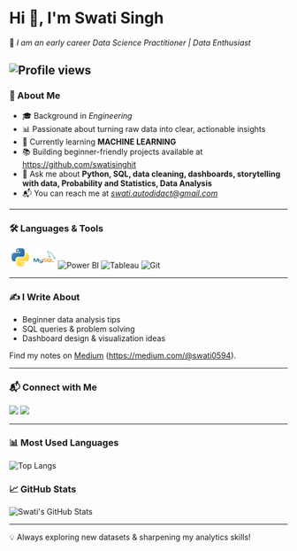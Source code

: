 <!--
**swatisinghit/swatisinghit** is a ✨ _special_ ✨ repository because its `README.md` (this file) appears on your GitHub profile.

Here are some ideas to get you started:

- 🔭 I’m currently working on ...
- 🌱 I’m currently learning ...
- 👯 I’m looking to collaborate on ...
- 🤔 I’m looking for help with ...
- 💬 Ask me about ...
- 📫 How to reach me: ...
- 😄 Pronouns: ...
- ⚡ Fun fact: ...
-->
# Hi 👋, I'm Swati Singh  
🌱 *I am an early career Data Science Practitioner | Data Enthusiast*

![Profile views](https://komarev.com/ghpvc/?username=swatisinghit&label=Profile%20views&color=0e75b6&style=flat)
---

### 🚀 About Me
- 🎓 Background in *Engineering*  
- 📊 Passionate about turning raw data into clear, actionable insights  
- 🌱 Currently learning **MACHINE LEARNING** 
- 📚 Building beginner-friendly projects available at https://github.com/swatisinghit 
- 💬 Ask me about **Python, SQL, data cleaning, dashboards, storytelling with data, Probability and Statistics, Data Analysis**
- 📬 You can reach me at *swati.autodidact@gmail.com*

---

### 🛠 Languages & Tools
<p>
  <img src="https://raw.githubusercontent.com/devicons/devicon/master/icons/python/python-original.svg" alt="Python" width="40"/>
  <img src="https://raw.githubusercontent.com/devicons/devicon/master/icons/mysql/mysql-original-wordmark.svg" alt="MySQL" width="40"/>
  <img src="https://www.vectorlogo.zone/logos/microsoft_powerbi/microsoft_powerbi-icon.svg" alt="Power BI" width="40"/>
  <img src="https://cdn.worldvectorlogo.com/logos/tableau-software.svg" alt="Tableau" width="40"/>
  <img src="https://upload.wikimedia.org/wikipedia/commons/3/3f/Git_icon.svg" alt="Git" width="40"/>
</p>

---

### ✍ I Write About
- Beginner data analysis tips  
- SQL queries & problem solving  
- Dashboard design & visualization ideas  

Find my notes on [Medium](https://medium.com/) (https://medium.com/@swati0594).

---

### 📬 Connect with Me
<p>
  <a href="https://www.linkedin.com/in/swatisinghlink/"><img src="https://cdn.jsdelivr.net/gh/devicons/devicon/icons/linkedin/linkedin-original.svg" width="30"/></a>
  <a href="mailto:swati.autodidact@gmail.com"><img src="https://cdn-icons-png.flaticon.com/512/732/732200.png" width="30"/></a>
</p>

---
### 📊 Most Used Languages
![Top Langs](https://github-readme-stats.vercel.app/api/top-langs/?username=swatisinghit&layout=compact&theme=radical)

### 📈 GitHub Stats
![Swati's GitHub Stats](https://github-readme-stats.vercel.app/api?username=swatisinghit&show_icons=true&theme=radical)

---

💡 Always exploring new datasets & sharpening my analytics skills!

